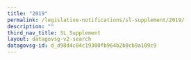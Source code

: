 ```yaml
---
title: "2019"
permalink: /legislative-notifications/sl-supplement/2019/
description: ""
third_nav_title: SL Supplement
layout: datagovsg-v2-search
datagovsg-id: d_d98d4c84c19300fb964b2b0cb9a109c9
---
```

